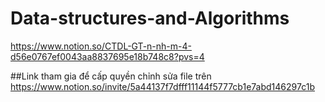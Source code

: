 # Data-structures-and-Algorithms

https://www.notion.so/CTDL-GT-n-nh-m-4-d56e0767ef0043aa8837695e18b748c8?pvs=4

##Link tham gia để cấp quyền chỉnh sửa file trên
https://www.notion.so/invite/5a44137f7dfff11144f5777cb1e7abd146297c1b

